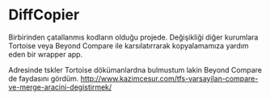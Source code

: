 # DiffCopier
Birbirinden çatallanmıs kodların olduğu projede. Değişikliği diğer kurumlara Tortoise veya Beyond Compare ile karsılatırrarak kopyalamamıza yardım eden bir wrapper app.


Adresinde tskler Tortoise dökümanlardna bulmustum lakin Beyond Compare de faydasını gördüm.
http://www.kazimcesur.com/tfs-varsayilan-compare-ve-merge-aracini-degistirmek/
